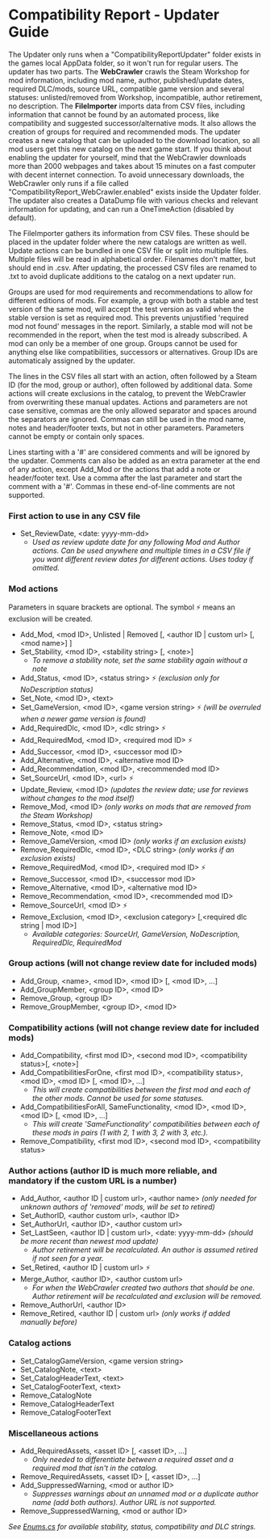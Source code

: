 # Compatibility Report - Updater Guide

The Updater only runs when a "CompatibilityReportUpdater" folder exists in the games local AppData folder, so it won't run for regular users. The updater has two parts. The **WebCrawler** crawls the Steam Workshop for mod information, including mod name, author, published/update dates, required DLC/mods, source URL, compatible game version and several statuses: unlisted/removed from Workshop, incompatible, author retirement, no description. The **FileImporter** imports data from CSV files, including information that cannot be found by an automated process, like compatibility and suggested successor/alternative mods. It also allows the creation of groups for required and recommended mods. The updater creates a new catalog that can be uploaded to the download location, so all mod users get this new catalog on the next game start. If you think about enabling the updater for yourself, mind that the WebCrawler downloads more than 2000 webpages and takes about 15 minutes on a fast computer with decent internet connection. To avoid unnecessary downloads, the WebCrawler only runs if a file called "CompatibilityReport_WebCrawler.enabled" exists inside the Updater folder. The updater also creates a DataDump file with various checks and relevant information for updating, and can run a OneTimeAction (disabled by default).

The FileImporter gathers its information from CSV files. These should be placed in the updater folder where the new catalogs are written as well. Update actions can be bundled in one CSV file or split into multiple files. Multiple files will be read in alphabetical order. Filenames don't matter, but should end in .csv. After updating, the processed CSV files are renamed to .txt to avoid duplicate additions to the catalog on a next updater run.

Groups are used for mod requirements and recommendations to allow for different editions of mods. For example, a group with both a stable and test version of the same mod, will accept the test version as valid when the stable version is set as required mod. This prevents unjustified 'required mod not found' messages in the report. Similarly, a stable mod will not be recommended in the report, when the test mod is already subscribed. A mod can only be a member of one group. Groups cannot be used for anything else like compatibilities, successors or alternatives. Group IDs are automaticaly assigned by the updater.

The lines in the CSV files all start with an action, often followed by a Steam ID (for the mod, group or author), often followed by additional data. Some actions will create exclusions in the catalog, to prevent the WebCrawler from overwriting these manual updates. Actions and parameters are not case sensitive, commas are the only allowed separator and spaces around the separators are ignored. Commas can still be used in the mod name, notes and header/footer texts, but not in other parameters. Parameters cannot be empty or contain only spaces.

Lines starting with a '#' are considered comments and will be ignored by the updater. Comments can also be added as an extra parameter at the end of any action, except Add_Mod or the actions that add a note or header/footer text. Use a comma after the last parameter and start the comment with a '#'. Commas in these end-of-line comments are not supported.

### First action to use in any CSV file
* Set_ReviewDate, \<date: yyyy-mm-dd\> 
  * *Used as review update date for any following Mod and Author actions. Can be used anywhere and multiple times in a CSV file if you want different review dates for different actions. Uses today if omitted.*

### Mod actions
Parameters in square brackets are optional. The symbol :zap: means an exclusion will be created.
* Add_Mod, \<mod ID\>, Unlisted | Removed [, \<author ID | custom url\> [, \<mod name\>] ]
* Set_Stability, \<mod ID\>, \<stability string\> [, \<note\>]
  * *To remove a stability note, set the same stability again without a note*
* Add_Status, \<mod ID\>, \<status string\> :zap: *(exclusion only for NoDescription status)*
* Set_Note, \<mod ID\>, \<text\>
* Set_GameVersion, \<mod ID\>, \<game version string\> :zap: *(will be overruled when a newer game version is found)*
* Add_RequiredDlc, \<mod ID\>, \<dlc string\> :zap:
* Add_RequiredMod, \<mod ID\>, \<required mod ID\> :zap:
* Add_Successor, \<mod ID\>, \<successor mod ID\>
* Add_Alternative, \<mod ID\>, \<alternative mod ID\>
* Add_Recommendation, \<mod ID\>, \<recommended mod ID\>
* Set_SourceUrl, \<mod ID\>, \<url\> :zap:
* Update_Review, \<mod ID\> *(updates the review date; use for reviews without changes to the mod itself)*
* Remove_Mod, \<mod ID\> *(only works on mods that are removed from the Steam Workshop)*
* Remove_Status, \<mod ID\>, \<status string\>
* Remove_Note, \<mod ID\>
* Remove_GameVersion, \<mod ID\> *(only works if an exclusion exists)*
* Remove_RequiredDlc, \<mod ID\>, \<DLC string\> *(only works if an exclusion exists)*
* Remove_RequiredMod, \<mod ID\>, \<required mod ID\> :zap:
* Remove_Successor, \<mod ID\>, \<successor mod ID\>
* Remove_Alternative, \<mod ID\>, \<alternative mod ID\>
* Remove_Recommendation, \<mod ID\>, \<recommended mod ID\>
* Remove_SourceUrl, \<mod ID\> :zap:
* Remove_Exclusion, \<mod ID\>, \<exclusion category\> [,\<required dlc string | mod ID\>]
  * *Available categories: SourceUrl, GameVersion, NoDescription, RequiredDlc, RequiredMod*

### Group actions (will not change review date for included mods)
* Add_Group, \<name\>, \<mod ID\>, \<mod ID\> [, \<mod ID\>, ...]
* Add_GroupMember, \<group ID\>, \<mod ID\>
* Remove_Group, \<group ID\>
* Remove_GroupMember, \<group ID\>, \<mod ID\>

### Compatibility actions (will not change review date for included mods)
* Add_Compatibility, \<first mod ID\>, \<second mod ID\>, \<compatibility status\>[, \<note\>]
* Add_CompatibilitiesForOne, \<first mod ID\>, \<compatibility status\>, \<mod ID\>, \<mod ID\> [, \<mod ID\>, ...]
  * *This will create compatibilities between the first mod and each of the other mods. Cannot be used for some statuses.*
* Add_CompatibilitiesForAll, SameFunctionality, \<mod ID\>, \<mod ID\>, \<mod ID\> [, \<mod ID\>, ...]
  * *This will create 'SameFunctionality' compatibilities between each of these mods in pairs (1 with 2, 1 with 3, 2 with 3, etc.).*
* Remove_Compatibility, \<first mod ID\>, \<second mod ID\>, \<compatibility status\>

### Author actions (author ID is much more reliable, and mandatory if the custom URL is a number)
* Add_Author, \<author ID | custom url\>, \<author name\> *(only needed for unknown authors of 'removed' mods, will be set to retired)*
* Set_AuthorID, \<author custom url\>, \<author ID\>
* Set_AuthorUrl, \<author ID\>, \<author custom url\>
* Set_LastSeen, \<author ID | custom url\>, \<date: yyyy-mm-dd\> *(should be more recent than newest mod update)*
  * *Author retirement will be recalculated. An author is assumed retired if not seen for a year.*
* Set_Retired, \<author ID | custom url\> :zap:
* Merge_Author, \<author ID\>, \<author custom url\>
  * *For when the WebCrawler created two authors that should be one. Author retirement will be recalculated and exclusion will be removed.*
* Remove_AuthorUrl, \<author ID\>
* Remove_Retired, \<author ID | custom url\> *(only works if added manually before)*

### Catalog actions
* Set_CatalogGameVersion, \<game version string\>
* Set_CatalogNote, \<text\>
* Set_CatalogHeaderText, \<text\>
* Set_CatalogFooterText, \<text\>
* Remove_CatalogNote
* Remove_CatalogHeaderText
* Remove_CatalogFooterText

### Miscellaneous actions
* Add_RequiredAssets, \<asset ID\> [, \<asset ID\>, ...]
  * *Only needed to differentiate between a required asset and a required mod that isn't in the catalog.*
* Remove_RequiredAssets, \<asset ID\> [, \<asset ID\>, ...]
* Add_SuppressedWarning, \<mod or author ID\>
  * *Suppresses warnings about an unnamed mod or a duplicate author name (add both authors). Author URL is not supported.*
* Remove_SuppressedWarning, \<mod or author ID\>


*See [Enums.cs](https://github.com/Finwickle/CompatibilityReport/blob/main/CompatibilityReport/CatalogData/Enums.cs) for available stability, status, compatibility and DLC strings.*